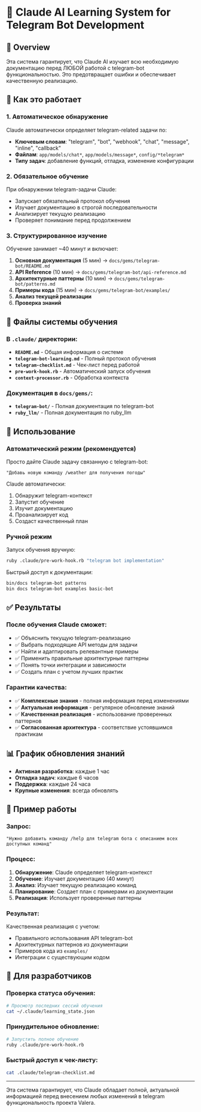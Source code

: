 # 🤖 Claude AI Learning System for Telegram Bot Development

## 🎯 Overview

Эта система гарантирует, что Claude AI изучает всю необходимую документацию перед ЛЮБОЙ работой с telegram-bot функциональностью. Это предотвращает ошибки и обеспечивает качественную реализацию.

## 🔄 Как это работает

### 1. Автоматическое обнаружение
Claude автоматически определяет telegram-related задачи по:
- **Ключевым словам**: "telegram", "bot", "webhook", "chat", "message", "inline", "callback"
- **Файлам**: `app/models/chat*`, `app/models/message*`, `config/*telegram*`
- **Типу задач**: добавление функций, отладка, изменение конфигурации

### 2. Обязательное обучение
При обнаружении telegram-задачи Claude:
- Запускает обязательный протокол обучения
- Изучает документацию в строгой последовательности
- Анализирует текущую реализацию
- Проверяет понимание перед продолжением

### 3. Структурированное изучение
Обучение занимает ~40 минут и включает:

1. **Основная документация** (5 мин) → `docs/gems/telegram-bot/README.md`
2. **API Reference** (10 мин) → `docs/gems/telegram-bot/api-reference.md`
3. **Архитектурные паттерны** (10 мин) → `docs/gems/telegram-bot/patterns.md`
4. **Примеры кода** (15 мин) → `docs/gems/telegram-bot/examples/`
5. **Анализ текущей реализации**
6. **Проверка знаний**

## 📁 Файлы системы обучения

### В `.claude/` директории:
- **`README.md`** - Общая информация о системе
- **`telegram-bot-learning.md`** - Полный протокол обучения
- **`telegram-checklist.md`** - Чек-лист перед работой
- **`pre-work-hook.rb`** - Автоматический запуск обучения
- **`context-processor.rb`** - Обработка контекста

### Документация в `docs/gems/`:
- **`telegram-bot/`** - Полная документация по telegram-bot
- **`ruby_llm/`** - Полная документация по ruby_llm

## 🚀 Использование

### Автоматический режим (рекомендуется)
Просто дайте Claude задачу связанную с telegram-bot:
```
"Добавь новую команду /weather для получения погоды"
```

Claude автоматически:
1. Обнаружит telegram-контекст
2. Запустит обучение
3. Изучит документацию
4. Проанализирует код
5. Создаст качественный план

### Ручной режим
Запуск обучения вручную:
```bash
ruby .claude/pre-work-hook.rb "telegram bot implementation"
```

Быстрый доступ к документации:
```bash
bin/docs telegram-bot patterns
bin docs telegram-bot examples basic-bot
```

## ✅ Результаты

### После обучения Claude сможет:
- ✅ Объяснить текущую telegram-реализацию
- ✅ Выбрать подходящие API методы для задачи
- ✅ Найти и адаптировать релевантные примеры
- ✅ Применить правильные архитектурные паттерны
- ✅ Понять точки интеграции и зависимости
- ✅ Создать план с учетом лучших практик

### Гарантии качества:
- ✅ **Комплексные знания** - полная информация перед изменениями
- ✅ **Актуальная информация** - регулярное обновление знаний
- ✅ **Качественная реализация** - использование проверенных паттернов
- ✅ **Согласованная архитектура** - соответствие устоявшимся практикам

## 📊 График обновления знаний

- **Активная разработка**: каждые 1 час
- **Отладка задач**: каждые 6 часов
- **Поддержка**: каждые 24 часа
- **Крупные изменения**: всегда обновлять

## 🎯 Пример работы

### Запрос:
```
"Нужно добавить команду /help для telegram бота с описанием всех доступных команд"
```

### Процесс:
1. **Обнаружение**: Claude определяет telegram-контекст
2. **Обучение**: Изучает документацию (40 минут)
3. **Анализ**: Изучает текущую реализацию команд
4. **Планирование**: Создает план с примерами из документации
5. **Реализация**: Использует проверенные паттерны

### Результат:
Качественная реализация с учетом:
- Правильного использования API telegram-bot
- Архитектурных паттернов из документации
- Примеров кода из `examples/`
- Интеграции с существующим кодом

## 🔧 Для разработчиков

### Проверка статуса обучения:
```bash
# Просмотр последних сессий обучения
cat ~/.claude/learning_state.json
```

### Принудительное обновление:
```bash
# Запустить полное обучение
ruby .claude/pre-work-hook.rb
```

### Быстрый доступ к чек-листу:
```bash
cat .claude/telegram-checklist.md
```

---

Эта система гарантирует, что Claude обладает полной, актуальной информацией перед внесением любых изменений в telegram функциональность проекта Valera.